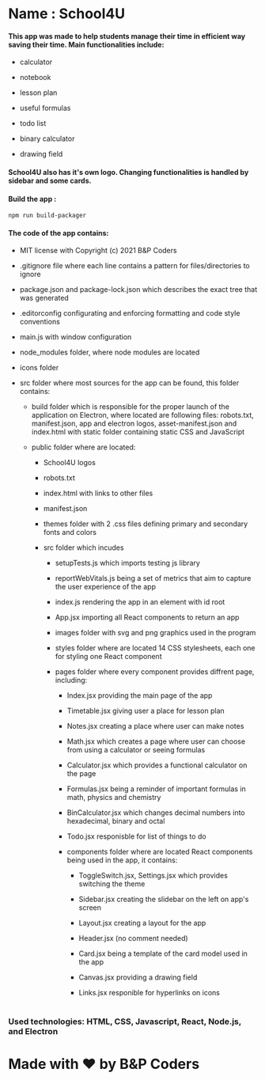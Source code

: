 # Name : School4U

#### This app was made to help students manage their time in efficient way saving their time. Main functionalities include:

- calculator

- notebook

- lesson plan

- useful formulas

- todo list

- binary calculator

- drawing field

#### 

#### School4U also has it's own logo. Changing functionalities is handled by sidebar and some cards.



#### Build the app :

```
npm run build-packager
```



#### The code of the app contains:

- MIT license with Copyright (c) 2021 B&P Coders

- .gitignore file where each line contains a pattern for files/directories to ignore

- package.json and package-lock.json which describes the exact tree that was generated

- .editorconfig configurating and enforcing formatting and code style conventions

- main.js with window configuration

- node_modules folder, where node modules are located

- icons folder

- src folder where most sources for the app can be found, this folder contains:
  
  - build folder which is responsible for the proper launch of the application on Electron,  where located are following files: robots.txt, manifest.json, app and electron logos, asset-manifest.json and index.html with static folder containing static CSS and JavaScript
  
  - public folder where are located: 
  
    - School4U logos
    
    - robots.txt
    
    - index.html with links to other files
    
    - manifest.json
    
    - themes folder with 2 .css files defining primary and secondary fonts and colors
    
    - src folder which incudes
    
      - setupTests.js which imports testing js library
      
      - reportWebVitals.js being a set of metrics that aim to capture the user experience of the app
      
      - index.js rendering the app in an element with id root
      
      - App.jsx importing all React components to return an app
      
      - images folder with svg and png graphics used in the program
      
      - styles folder where are located 14 CSS stylesheets, each one for styling one React component
      
      - pages folder where every component provides diffrent page, including: 
      
        - Index.jsx providing the main page of the app
        
        - Timetable.jsx giving user a place for lesson plan
        
        - Notes.jsx creating a place where user can make notes
        
        - Math.jsx which creates a page where user can choose from using a calculator or seeing formulas
        
        - Calculator.jsx which provides a functional calculator on the page
        
        - Formulas.jsx being a reminder of important formulas in math, physics and chemistry
        
        - BinCalculator.jsx which changes decimal numbers into hexadecimal, binary and octal

        - Todo.jsx  responisble for list of things to do
        
        - components folder where are located React components being used in the app, it contains: 
        
          - ToggleSwitch.jsx, Settings.jsx which provides switching the theme
          
          - Sidebar.jsx creating the slidebar on the left on app's screen
          
          - Layout.jsx creating a layout for the app
          
          - Header.jsx (no comment needed)
          
          - Card.jsx being a template of the card model used in the app

          - Canvas.jsx providing a drawing field

          - Links.jsx responible for hyperlinks on icons

# 

### Used technologies: HTML, CSS, Javascript, React, Node.js, and Electron

# Made with ❤ by B&P Coders
